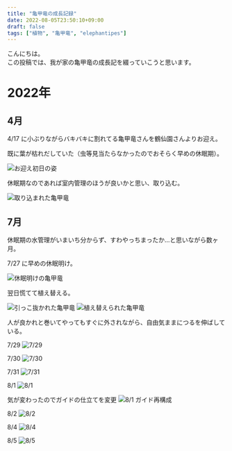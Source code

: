 ```yaml
---
title: "亀甲竜の成長記録"
date: 2022-08-05T23:50:10+09:00
draft: false
tags: ["植物", "亀甲竜", "elephantipes"]
---
```


こんにちは。  
この投稿では、我が家の亀甲竜の成長記を綴っていこうと思います。

# 2022年

## 4月

4/17 に小ぶりながらバキバキに割れてる亀甲竜さんを鶴仙園さんよりお迎え。

既に葉が枯れだしていた（虫等見当たらなかったのでおそらく早めの休眠期）。

![お迎え初日の姿](/images/PXL_20220417_065335027-01.jpeg)

休眠期なのであれば室内管理のほうが良いかと思い、取り込む。

![取り込まれた亀甲竜](/images/PXL_20220421_012457312.jpg)

## 7月
休眠期の水管理がいまいち分からず、すわやっちまったか…と思いながら数ヶ月。

7/27 に早めの休眠明け。

![休眠明けの亀甲竜](/images/2022_0727_17003900.jpg)

翌日慌てて植え替える。

![引っこ抜かれた亀甲竜](/images/2022_0728_00502500.jpg)
![植え替えられた亀甲竜](/images/2022_0728_01153600.jpg)

人が良かれと巻いてやってもすぐに外されながら、自由気ままにつるを伸ばしている。

7/29
![7/29](/images/2022_0729_15572800.jpg)

7/30
![7/30](/images/2022_0730_18072900.jpg)

7/31
![7/31](/images/2022_0731_14473300.jpg)

8/1
![8/1](/images/2022_0801_07381600.jpg)

気が変わったのでガイドの仕立てを変更
![8/1 ガイド再構成](/images/2022_0801_08572600.jpg)

8/2
![8/2](/images/2022_0802_12021600.jpg)

8/4
![8/4](/images/2022_0804_11020200.jpg)

8/5
![8/5](/images/2022_0805_15284700.jpg)
